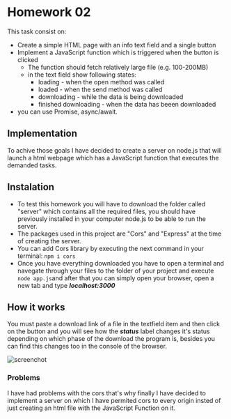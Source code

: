 ﻿# Homework 02

This task consist on: 

- Create a simple HTML page with an info text field and a single button
- Implement a JavaScript function which is triggered when the button is clicked
  - The function should fetch relatively large file (e.g. 100-200MB)
  - in the text field show following states:
    - loading - when the open method was called
    - loaded - when the send method was called
    - downloading - while the data is being downloaded
    - finished downloading - when the data has beeen downloaded
- you can use Promise, async/await.

## Implementation

To achive those goals I have decided to create a server on node.js that will launch a html webpage which has a JavaScript function that executes the demanded tasks.

## Instalation

- To test this homework you will have to download the folder called "server" which contains all the required files, you should have previously installed in your computer node.js to be able to run the server.
- The packages used in this project are "Cors" and "Express" at the time of creating the server.
- You can add Cors library by executing the next command in your terminal: `npm i cors`
- Once you have everything downloaded you have to open a terminal and navegate through your files to the folder of your project and execute `node app.js`and after that you can simply open your browser, open a new tab and type _**localhost:3000**_

## How it works

You must paste a download link of a file in the textfield item and then click on the button and you will see how the _**status**_ label changes it's status depending on which phase of the download the program is, besides you can find this changes too in the console of the browser.

![screenchot](C:\Users\scast\Downloads\Captura.PNG)

### Problems

I have had problems with the cors that's why finally I have decided to implement a server on which I have permited cors to every origin insted of just creating an html file with the JavaScript Function on it.
